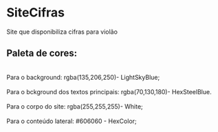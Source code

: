 # SiteCifras
Site que disponibiliza cifras para violão


## Paleta de cores: 
<br> Para o background:  rgba(135,206,250)- LightSkyBlue;</br>
<br> Para o bckground dos textos principais: rgba(70,130,180)- HexSteelBlue.</br>
<br> Para o corpo do site: rgba(255,255,255)- White;</br>
<br> Para o conteúdo lateral: #606060 - HexColor;</br>
